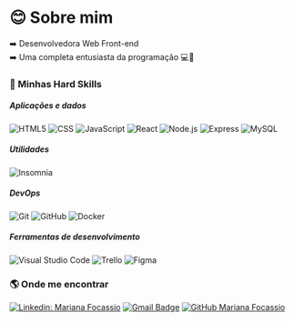 # :blush: Sobre mim
:arrow_right: Desenvolvedora Web Front-end <br>
:arrow_right: Uma completa entusiasta da programação :computer::tada: <br>

### :rocket: Minhas Hard Skills
##### Aplicações e dados
  ![HTML5](https://img.shields.io/badge/-HTML5-333333?style=flat&logo=HTML5)
  ![CSS](https://img.shields.io/badge/-CSS-333333?style=flat&logo=CSS3&logoColor=1572B6)
  ![JavaScript](https://img.shields.io/badge/-JavaScript-333333?style=flat&logo=javascript)
  ![React](https://img.shields.io/badge/-React-333333?style=flat&logo=react)
  ![Node.js](https://img.shields.io/badge/-Node.js-333333?style=flat&logo=node.js)
  ![Express](https://img.shields.io/badge/-Express-333333?style=flat&logo=express)
  ![MySQL](https://img.shields.io/badge/-MySQL-333333?style=flat&logo=mysql)
  
##### Utilidades
  ![Insomnia](https://img.shields.io/badge/-Insomnia-333333?style=flat&logo=insomnia)

##### DevOps
  ![Git](https://img.shields.io/badge/-Git-333333?style=flat&logo=git)
  ![GitHub](https://img.shields.io/badge/-GitHub-333333?style=flat&logo=github)
  ![Docker](https://img.shields.io/badge/-Docker-333333?style=flat&logo=docker)
  
##### Ferramentas de desenvolvimento
  ![Visual Studio Code](https://img.shields.io/badge/-Visual%20Studio%20Code-333333?style=flat&logo=visual-studio-code&logoColor=007ACC)
  ![Trello](https://img.shields.io/badge/-Trello-333333?style=flat&logo=trello&logoColor=007ACC)
  ![Figma](https://img.shields.io/badge/-Figma-333333?style=flat&logo=figma&logoColor=007ACC)


### :earth_americas: Onde me encontrar

[![Linkedin: Mariana Focassio](https://img.shields.io/badge/-marianafocassio-blue?style=flat-square&logo=Linkedin&logoColor=white&link=https://www.linkedin.com/in/marianafocassio/)](https://www.linkedin.com/in/marianafocassio/)
[![Gmail Badge](https://img.shields.io/badge/-focassiomariana@gmail.com-006bed?style=flat-square&logo=Gmail&logoColor=white&link=mailto:focassiomariana@gmail.com)](mailto:focassiomariana@gmail.com)
[![GitHub Mariana Focassio]( https://img.shields.io/github/followers/marianafocassio?label=follow&style=social)](https://github.com/marianafocassio)

